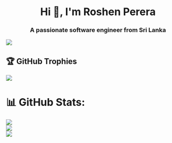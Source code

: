<h1 align="center">Hi 👋, I'm Roshen Perera</h1>
<h3 align="center">A passionate software engineer from Sri Lanka</h3>

[![](https://visitcount.itsvg.in/api?id=Roshen-Perera&icon=0&color=0)](https://visitcount.itsvg.in)

## 🏆 GitHub Trophies
![](https://github-profile-trophy.vercel.app/?username=Roshen-Perera&theme=radical&no-frame=false&no-bg=true&margin-w=4)


# 📊 GitHub Stats:
![](https://github-readme-stats.vercel.app/api?username=Roshen-Perera&theme=dark&hide_border=false&include_all_commits=false&count_private=false)<br/>
![](https://github-readme-streak-stats.herokuapp.com/?user=Roshen-Perera&theme=dark&hide_border=false)<br/>
![](https://github-readme-stats.vercel.app/api/top-langs/?username=Roshen-Perera&theme=dark&hide_border=false&include_all_commits=false&count_private=false&layout=compact)



<!-- Proudly created with GPRM ( https://gprm.itsvg.in ) -->
